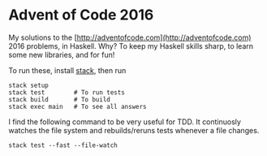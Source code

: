 # Advent of Code 2016

My solutions to the [http://adventofcode.com](http://adventofcode.com) 2016
problems, in Haskell. Why? To keep my Haskell skills sharp, to learn some new
libraries, and for fun!

To run these, install [stack](http://haskellstack.org), then run

```
stack setup
stack test        # To run tests
stack build       # To build
stack exec main   # To see all answers
```

I find the following command to be very useful for TDD. It continuosly watches
the file system and rebuilds/reruns tests whenever a file changes.

```
stack test --fast --file-watch
```
